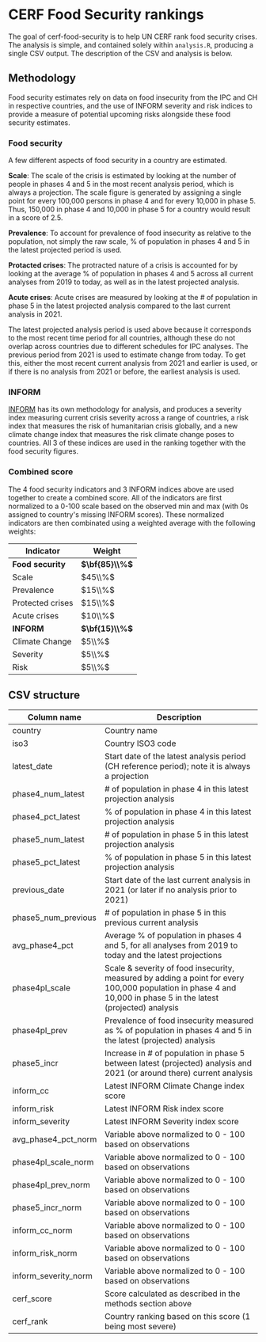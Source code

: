 
# CERF Food Security rankings

The goal of cerf-food-security is to help UN CERF rank food security crises. The
analysis is simple, and contained solely within `analysis.R`, producing a single
CSV output. The description of the CSV and analysis is below.

## Methodology

Food security estimates rely on data on food insecurity from the IPC and CH in respective
countries, and the use of INFORM severity and risk indices to provide a measure of potential
upcoming risks alongside these food security estimates.

### Food security

A few different aspects of food security in a country are estimated.

**Scale**: The scale of the crisis is estimated by looking at the number of people
in phases 4 and 5 in the most recent analysis period, which is always a projection.
The scale figure is generated by assigning a single point for every 100,000 persons
in phase 4 and for every 10,000 in phase 5. Thus, 150,000 in phase 4 and 10,000
in phase 5 for a country would result in a score of 2.5.

**Prevalence**: To account for prevalence of food insecurity as relative to the
population, not simply the raw scale, % of population in phases 4 and 5 in the
latest projected period is used.

**Protacted crises**: The protracted nature of a crisis is accounted for by looking at the average
% of population in phases 4 and 5 across all current analyses from 2019 to
today, as well as in the latest projected analysis.

**Acute crises**: Acute crises are measured by looking at the # of population
in phase 5 in the latest projected analysis compared to the last current analysis
in 2021. 

The latest projected analysis period is used above because it corresponds to the
most recent time period for all countries, although these do not overlap across
countries due to different schedules for IPC analyses. The previous period from
2021 is used to estimate change from today. To get this, either the most
recent current analysis from 2021 and earlier is used, or if there is no analysis
from 2021 or before, the earliest analysis is used.

### INFORM

[INFORM](https://drmkc.jrc.ec.europa.eu/inform-index)
has its own methodology for analysis, and produces a severity index measuring
current crisis severity across a range of countries, a risk index that measures
the risk of humanitarian crisis globally, and a new climate change index that
measures the risk climate change poses to countries. All 3 of these indices are
used in the ranking together with the food security figures.

### Combined score

The 4 food security indicators and 3 INFORM indices above are used together to
create a combined score. All of the indicators are first normalized to a 0-100
scale based on the observed min and max (with 0s assigned to country's missing
INFORM scores). These normalized indicators are then combinated using a weighted
average with the following weights:

| Indicator         | Weight          |
| ----------------- | --------------- |
| **Food security** | **$\bf{85}\\%$** |
| Scale             | $45\\%$          |
| Prevalence        | $15\\%$          |
| Protected crises  | $15\\%$          |
| Acute crises      | $10\\%$          |
| **INFORM**        | **$\bf{15}\\%$** |
| Climate Change    | $5\\%$           |
| Severity          | $5\\%$           |
| Risk              | $5\\%$           |

## CSV structure

| Column name          | Description |
| -------------------- | ----------- |
| country              | Country name |
| iso3                 | Country ISO3 code |
| latest_date          | Start date of the latest analysis period (CH reference period); note it is always a projection |
| phase4_num_latest    | # of population in phase 4 in this latest projection analysis |
| phase4_pct_latest    | % of population in phase 4 in this latest projection analysis |
| phase5_num_latest    | # of population in phase 5 in this latest projection analysis |
| phase5_pct_latest    | % of population in phase 5 in this latest projection analysis |
| previous_date        | Start date of the last current analysis in 2021 (or later if no analysis prior to 2021) |
| phase5_num_previous  | # of population in phase 5 in this previous current analysis |
| avg_phase4_pct       | Average % of population in phases 4 and 5, for all analyses from 2019 to today and the latest projections |
| phase4pl_scale       | Scale & severity of food insecurity, measured by adding a point for every 100,000 population in phase 4 and 10,000 in phase 5 in the latest (projected) analysis |
| phase4pl_prev        | Prevalence of food insecurity measured as % of population in phases 4 and 5 in the latest (projected) analysis |
| phase5_incr          | Increase in # of population in phase 5 between latest (projected) analysis and 2021 (or around there) current analysis |
| inform_cc            | Latest INFORM Climate Change index score |
| inform_risk          | Latest INFORM Risk index score |
| inform_severity      | Latest INFORM Severity index score |
| avg_phase4_pct_norm  | Variable above normalized to 0 - 100 based on observations |
| phase4pl_scale_norm  | Variable above normalized to 0 - 100 based on observations |
| phase4pl_prev_norm   | Variable above normalized to 0 - 100 based on observations |
| phase5_incr_norm     | Variable above normalized to 0 - 100 based on observations |
| inform_cc_norm       | Variable above normalized to 0 - 100 based on observations |
| inform_risk_norm     | Variable above normalized to 0 - 100 based on observations |
| inform_severity_norm | Variable above normalized to 0 - 100 based on observations |
| cerf_score           | Score calculated as described in the methods section above |
| cerf_rank            | Country ranking based on this score (1 being most severe) |
 
